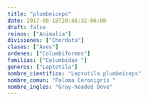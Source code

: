 ```yaml
---
title: "plumbeiceps"
date: 2017-08-18T20:46:32-06:00
draft: false
reinos: ["Animalia"]
divisiones: ["Chordata"]
clases: ["Aves"]
ordenes: ["Columbiformes"]
familias: ["Columbidae "]
generos: ["Leptotila"]
nombre_cientifico: "Leptotila plumbeiceps"
nombre_comun: "Paloma Coronigrís "
nombre_ingles: "Gray-headed Dove"
---
```

